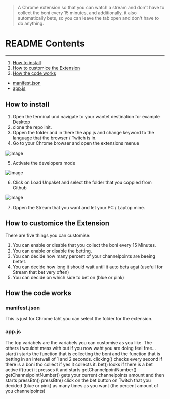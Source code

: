 > A Chrome extension so that you can watch a stream and don't have to collect the boni every 15 minutes, and additionally, it also automatically bets, so you can leave the tab open and don't have to do anything.

# README Contents
---
1. [How to install](#how-to-install)
2. [How to customice the Extension](#how-to-customice-the-extension)
3. [How the code works](#how-the-code-works)
- [manifest.json](#manifestjson)
- [app.js](#appjs)


## How to install
1. Open the terminal und navigate to your wantet destination for example Desktop
2. clone the repo init.
3. Oppen the folder and in there the app.js and change keyword to the language that the browser / Twitch is in.
4. Go to your Chrome browser and open the extensions menue

![image](https://github.com/Ghrf6/chrome-extension/assets/111276076/2dde3ff4-766a-4f97-8bcd-af8c817bb007)

5. Activate the developers mode

![image](https://github.com/Ghrf6/chrome-extension/assets/111276076/81d63e74-978b-4cc9-ae95-5a2cb2f72a94)

6. Click on Load Unpaket and select the folder that you coppied from Github
   
![image](https://github.com/Ghrf6/chrome-extension/assets/111276076/d747009c-95c4-494c-8f8e-ac90510ff5a4)

7. Oppen the Stream that you want and let your PC / Laptop mine.

## How to customice the Extension

There are five things you can customise:
1. You can enable or disable that you collect the boni every 15 Minutes.
2. You can enable or disable the betting.
3. You can decide how many percent of your channelpoints are beeing bettet.
4. You can decide how long it should wait until it auto bets agai (usefull for Stream that bet very often)
5. You can decide on which side to bet on (blue or pink)

## How the code works

### manifest.json

This is just for Chrome taht you can select the folder for the extension.

### app.js

The top variabels are the variabels you can customise as you like. The others i wouldnt mess with but if you now waht you are doing feel free...
start() starts the function that is collecting the boni and the function that is betting in an interwall of 1 and 2 seconds. 
clicking() checks every second if there is a boni tho collect if yes it collects it.
bet() looks if there is a bet active if(true) it presses it and starts getChannelpointNumber()
getChannelpointNumber() gets your current channelpoints amount and then starts pressBtn()
pressBtn() click on the bet button on Twitch that you decided (blue or pink) as many times as you want (the percent amount of you channelpoints)
